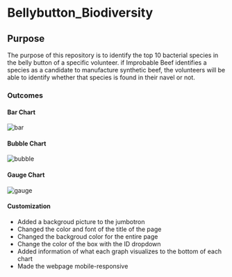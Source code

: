 # Bellybutton_Biodiversity

## Purpose

The purpose of this repository is to identify the top 10 bacterial species in the belly button of a specific volunteer.  if Improbable Beef identifies a species as a candidate to manufacture synthetic beef, the volunteers will be able to identify whether that species is found in their navel or not.

### Outcomes

#### Bar Chart

![bar](https://user-images.githubusercontent.com/95720986/158079090-b2c6e7e3-ce68-4274-8f30-605a46cfbab0.png)


#### Bubble Chart

![bubble](https://user-images.githubusercontent.com/95720986/158079095-af5d507f-7a57-4740-bab2-ef54c207d795.png)


#### Gauge Chart

![gauge](https://user-images.githubusercontent.com/95720986/158079101-07e1659f-082a-4ddc-97bc-9b383290d592.png)


#### Customization

- Added a backgroud picture to the jumbotron
- Changed the color and font of the title of the page
- Changed the backgroud color for the entire page
- Change the color of the box with the ID dropdown
- Added information of what each graph visualizes to the bottom of each chart
- Made the webpage mobile-responsive
